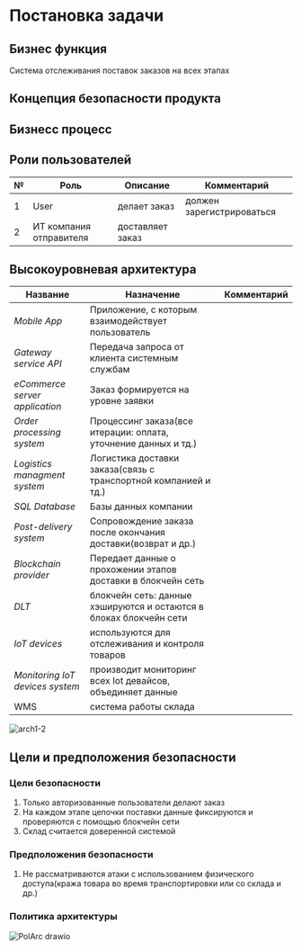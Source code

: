 # Постановка задачи
## Бизнес функция
Система отслеживания поставок заказов на всех этапах
## Концепция безопасности продукта
## Бизнесс процесс

## Роли пользователей
|№  | Роль | Описание | Комментарий |
|----|----|----|----|
|1 | User | делает заказ | должен зарегистрироваться |
|2 | ИТ компания отправителя | доставляет заказ |  |

## Высокоуровневая архитектура
| Название | Назначение | Комментарий |
|----|----|----|
|*Mobile App* | Приложение, с которым взаимодействует пользователь |  |
|*Gateway service API* | Передача запроса от клиента системным службам |  |
|*eCommerce server application* | Заказ формируется на уровне заявки|  |
|*Order processing system*  | Процессинг заказа(все итерации: оплата, уточнение данных и тд.) | |
|*Logistics managment system* | Логистика доставки заказа(связь с транспортной компанией и тд.) | 
|*SQL Database* | Базы данных компании |
|*Post-delivery system* | Сопровождение заказа после окончания доставки(возврат и др.) | 
|*Blockchain provider*| Передает данные о прохожении этапов доставки в блокчейн сеть|
|*DLT* | блокчейн сеть:  данные хэшируются и остаются в блоках блокчейн сети|  |  
|*IoT devices* | используются для отслеживания и контроля товаров |  |
|*Monitoring IoT devices system* | производит мониторинг всех Iot девайсов, объединяет данные|  |
|WMS| система работы склада| |

![arch1-2](https://github.com/Diana-Vinnitskaya/my_ciberimmune_system/assets/132234308/5bb6d885-4496-43dc-a732-8a6d3cb2bb6e)

## Цели и предположения безопасности
### Цели безопасности
1. Только авторизованные пользователи делают заказ
2. На каждом этапе цепочки поставки данные фиксируются и проверяются с помощью блокчейн сети
3. Склад считается доверенной системой
### Предположения безопасности
1. Не рассматриваются атаки с использованием физического доступа(кража товара во время транспортировки или со склада и др.)
### Политика архитектуры
![PolArc drawio](https://github.com/Diana-Vinnitskaya/my_ciberimmune_system/assets/132234308/a3d61376-83e1-4ba6-b267-21db593c1784)
